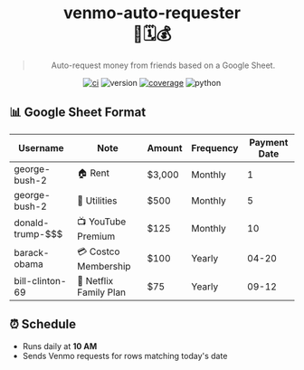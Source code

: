 <div align="center">

# venmo-auto-requester <br> 🤖🗓️💰

> Auto-request money from friends based on a Google Sheet.

[![ci](https://github.com/sherifattia/venmo-auto-requester/actions/workflows/ci.yml/badge.svg)](https://github.com/sherifattia/venmo-auto-requester/actions/workflows/ci.yml)
![version](https://img.shields.io/badge/release-v0.1.0-success?logo=github)
[![coverage](https://codecov.io/gh/sherifattia/venmo-auto-requester/graph/badge.svg?token=4G33EVU2LH)](https://codecov.io/gh/sherifattia/venmo-auto-requester)
![python](https://img.shields.io/badge/python-3.13-success?logo=python&logoColor=white)

</div>

## 📊 Google Sheet Format

| Username            | Note                   | Amount | Frequency | Payment Date |
|---------------------|------------------------|--------|-----------|---------------|
| george-bush-2       | 🏠 Rent                | $3,000 | Monthly   | 1             |
| george-bush-2       | 🔌 Utilities           | $500   | Monthly   | 5             |
| donald-trump-$$$    | 📺 YouTube Premium     | $125   | Monthly   | 10            |
| barack-obama        | 💳 Costco Membership   | $100   | Yearly    | 04-20         |
| bill-clinton-69     | 🍿 Netflix Family Plan | $75    | Yearly    | 09-12         |

## ⏰ Schedule

- Runs daily at **10 AM**
- Sends Venmo requests for rows matching today's date
